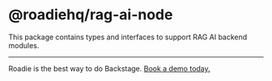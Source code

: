 # @roadiehq/rag-ai-node

This package contains types and interfaces to support RAG AI backend modules.

---

Roadie is the best way to do Backstage. [Book a demo today.](https://roadie.io/request-demo/)
